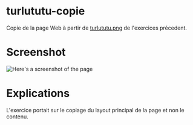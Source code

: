 # turlututu-copie
Copie de la page Web à partir de [turlututu.png](https://github.com/becodeorg/BXL-Johnson-4.14/blob/master/03-HTML-CSS/html-css-2/turlututu.png) de l'exercices précedent.

# Screenshot

![Here's a screenshot of the page](https://ibb.co/SQCHkS7 "Page")

# Explications

L'exercice portait sur le copiage du layout principal de la page et non le contenu.



